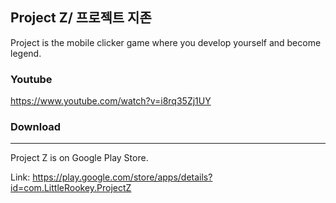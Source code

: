 ## Project Z/ 프로젝트 지존 
Project is the mobile clicker game where you develop yourself and become legend.

### Youtube
https://www.youtube.com/watch?v=i8rq35Zj1UY



### Download
-----------------------
Project Z is on Google Play Store. 

Link: https://play.google.com/store/apps/details?id=com.LittleRookey.ProjectZ
